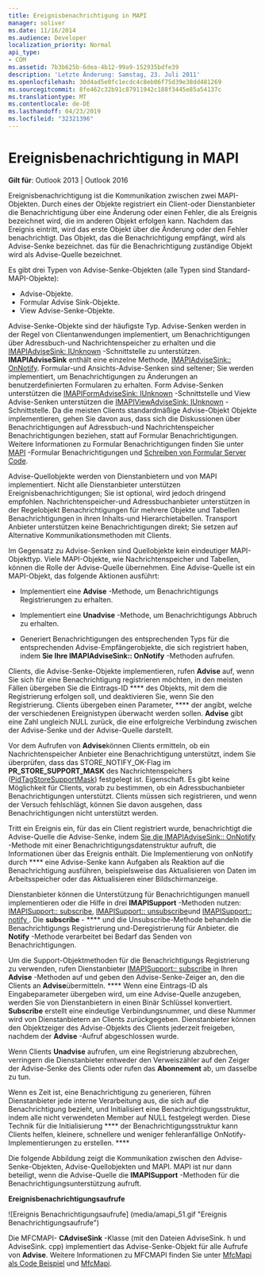 ```yaml
---
title: Ereignisbenachrichtigung in MAPI
manager: soliver
ms.date: 11/16/2014
ms.audience: Developer
localization_priority: Normal
api_type:
- COM
ms.assetid: 7b3b625b-6dea-4b12-99a9-152935bdfe39
description: 'Letzte Änderung: Samstag, 23. Juli 2011'
ms.openlocfilehash: 30d4ad5e0fc1ecdc4c8eb06f75d39e38dd481269
ms.sourcegitcommit: 8fe462c32b91c87911942c188f3445e85a54137c
ms.translationtype: MT
ms.contentlocale: de-DE
ms.lasthandoff: 04/23/2019
ms.locfileid: "32321396"
---
```

# <a name="event-notification-in-mapi"></a>Ereignisbenachrichtigung in MAPI

**Gilt für**: Outlook 2013 | Outlook 2016 
  
Ereignisbenachrichtigung ist die Kommunikation zwischen zwei MAPI-Objekten. Durch eines der Objekte registriert ein Client-oder Dienstanbieter die Benachrichtigung über eine Änderung oder einen Fehler, die als Ereignis bezeichnet wird, die im anderen Objekt erfolgen kann. Nachdem das Ereignis eintritt, wird das erste Objekt über die Änderung oder den Fehler benachrichtigt. Das Objekt, das die Benachrichtigung empfängt, wird als Advise-Senke bezeichnet. das für die Benachrichtigung zuständige Objekt wird als Advise-Quelle bezeichnet.
  
Es gibt drei Typen von Advise-Senke-Objekten (alle Typen sind Standard-MAPI-Objekte):
  
- Advise-Objekte.   
- Formular Advise Sink-Objekte.  
- View Advise-Senke-Objekte.
    
Advise-Senke-Objekte sind der häufigste Typ. Advise-Senken werden in der Regel von Clientanwendungen implementiert, um Benachrichtigungen über Adressbuch-und Nachrichtenspeicher zu erhalten und die [IMAPIAdviseSink: IUnknown](imapiadvisesinkiunknown.md) -Schnittstelle zu unterstützen. **IMAPIAdviseSink** enthält eine einzelne Methode, [IMAPIAdviseSink:: OnNotify](imapiadvisesink-onnotify.md). Formular-und Ansichts-Advise-Senken sind seltener; Sie werden implementiert, um Benachrichtigungen zu Änderungen an benutzerdefinierten Formularen zu erhalten. Form Advise-Senken unterstützen die [IMAPIFormAdviseSink: IUnknown](imapiformadvisesinkiunknown.md) -Schnittstelle und View Advise-Senken unterstützen die [IMAPIViewAdviseSink: IUnknown](imapiviewadvisesinkiunknown.md) -Schnittstelle. Da die meisten Clients standardmäßige Advise-Objekt Objekte implementieren, gehen Sie davon aus, dass sich die Diskussionen über Benachrichtigungen auf Adressbuch-und Nachrichtenspeicher Benachrichtigungen beziehen, statt auf Formular Benachrichtigungen. Weitere Informationen zu Formular Benachrichtigungen finden Sie unter [MAPI](mapi-forms-notifications.md) -Formular Benachrichtigungen und [Schreiben von Formular Server Code](writing-form-server-code.md).
  
Advise-Quellobjekte werden von Dienstanbietern und von MAPI implementiert. Nicht alle Dienstanbieter unterstützen Ereignisbenachrichtigungen; Sie ist optional, wird jedoch dringend empfohlen. Nachrichtenspeicher-und Adressbuchanbieter unterstützen in der Regelobjekt Benachrichtigungen für mehrere Objekte und Tabellen Benachrichtigungen in ihren Inhalts-und Hierarchietabellen. Transport Anbieter unterstützen keine Benachrichtigungen direkt; Sie setzen auf Alternative Kommunikationsmethoden mit Clients.
  
Im Gegensatz zu Advise-Senken sind Quellobjekte kein eindeutiger MAPI-Objekttyp. Viele MAPI-Objekte, wie Nachrichtenspeicher und Tabellen, können die Rolle der Advise-Quelle übernehmen. Eine Advise-Quelle ist ein MAPI-Objekt, das folgende Aktionen ausführt:
  
- Implementiert eine **Advise** -Methode, um Benachrichtigungs Registrierungen zu erhalten. 
    
- Implementiert eine **Unadvise** -Methode, um Benachrichtigungs Abbruch zu erhalten. 
    
- Generiert Benachrichtigungen des entsprechenden Typs für die entsprechenden Advise-Empfängerobjekte, die sich registriert haben, indem **Sie Ihre IMAPIAdviseSink:: OnNotify** -Methoden aufrufen. 
    
Clients, die Advise-Senke-Objekte implementieren, rufen **Advise** auf, wenn Sie sich für eine Benachrichtigung registrieren möchten, in den meisten Fällen übergeben Sie die Eintrags-ID **** des Objekts, mit dem die Registrierung erfolgen soll, und deaktivieren Sie, wenn Sie den Registrierung. Clients übergeben einen Parameter, **** der angibt, welche der verschiedenen Ereignistypen überwacht werden sollen. **Advise** gibt eine Zahl ungleich NULL zurück, die eine erfolgreiche Verbindung zwischen der Advise-Senke und der Advise-Quelle darstellt. 
  
Vor dem Aufrufen von **Advise**können Clients ermitteln, ob ein Nachrichtenspeicher Anbieter eine Benachrichtigung unterstützt, indem Sie überprüfen, dass das STORE_NOTIFY_OK-Flag im **PR_STORE_SUPPORT_MASK** des Nachrichtenspeichers ([PidTagStoreSupportMask](pidtagstoresupportmask-canonical-property.md)) festgelegt ist. Eigenschaft. Es gibt keine Möglichkeit für Clients, vorab zu bestimmen, ob ein Adressbuchanbieter Benachrichtigungen unterstützt. Clients müssen sich registrieren, und wenn der Versuch fehlschlägt, können Sie davon ausgehen, dass Benachrichtigungen nicht unterstützt werden.
  
Tritt ein Ereignis ein, für das ein Client registriert wurde, benachrichtigt die Advise-Quelle die Advise-Senke, indem [Sie die IMAPIAdviseSink:: OnNotify](imapiadvisesink-onnotify.md) -Methode mit einer Benachrichtigungsdatenstruktur aufruft, die Informationen über das Ereignis enthält. Die Implementierung von onNotify durch **** eine Advise-Senke kann Aufgaben als Reaktion auf die Benachrichtigung ausführen, beispielsweise das Aktualisieren von Daten im Arbeitsspeicher oder das Aktualisieren einer Bildschirmanzeige. 
  
Dienstanbieter können die Unterstützung für Benachrichtigungen manuell implementieren oder die Hilfe in drei **IMAPISupport** -Methoden nutzen: [IMAPISupport:: subscribe](imapisupport-subscribe.md), [IMAPISupport:: unsubscribe](imapisupport-unsubscribe.md)und [IMAPISupport:: notify ](imapisupport-notify.md). Die **subscribe** - **** und die Unsubscribe-Methode behandeln die Benachrichtigungs Registrierung und-Deregistrierung für Anbieter. die **Notify** -Methode verarbeitet bei Bedarf das Senden von Benachrichtigungen. 
  
Um die Support-Objektmethoden für die Benachrichtigungs Registrierung zu verwenden, rufen Dienstanbieter [IMAPISupport:: subscribe](imapisupport-subscribe.md) in Ihren **Advise** -Methoden auf und geben den Advise-Senke-Zeiger an, den die Clients an **Advise**übermitteln. **** Wenn eine Eintrags-ID als Eingabeparameter übergeben wird, um eine Advise-Quelle anzugeben, werden Sie von Dienstanbietern in einen Binär Schlüssel konvertiert. **Subscribe** erstellt eine eindeutige Verbindungsnummer, und diese Nummer wird von Dienstanbietern an Clients zurückgegeben. Dienstanbieter können den Objektzeiger des Advise-Objekts des Clients jederzeit freigeben, nachdem der **Advise** -Aufruf abgeschlossen wurde. 
  
Wenn Clients **Unadvise** aufrufen, um eine Registrierung abzubrechen, verringern die Dienstanbieter entweder den Verweiszähler auf den Zeiger der Advise-Senke des Clients oder rufen das **Abonnement** ab, um dasselbe zu tun. 
  
Wenn es Zeit ist, eine Benachrichtigung zu generieren, führen Dienstanbieter jede interne Verarbeitung aus, die sich auf die Benachrichtigung [](notification.md) bezieht, und Initialisiert eine Benachrichtigungsstruktur, indem alle nicht verwendeten Member auf NULL festgelegt werden. Diese Technik für die Initialisierung **** der Benachrichtigungsstruktur kann Clients helfen, kleinere, schnellere und weniger fehleranfällige OnNotify-Implementierungen zu erstellen. **** 
  
Die folgende Abbildung zeigt die Kommunikation zwischen den Advise-Senke-Objekten, Advise-Quellobjekten und MAPI. MAPI ist nur dann beteiligt, wenn die Advise-Quelle die **IMAPISupport** -Methoden für die Benachrichtigungsunterstützung aufruft. 
  
**Ereignisbenachrichtigungsaufrufe**
  
![Ereignis Benachrichtigungsaufrufe] (media/amapi_51.gif "Ereignis Benachrichtigungsaufrufe")
  
Die MFCMAPI- **CAdviseSink** -Klasse (mit den Dateien AdviseSink. h und AdviseSink. cpp) implementiert das Advise-Senke-Objekt für alle Aufrufe von **Advise**. Weitere Informationen zu MFCMAPI finden Sie unter [MfcMapi als Code Beispiel](mfcmapi-as-a-code-sample.md) und [MfcMapi](https://go.microsoft.com/fwlink/?LinkId=124154).
  

